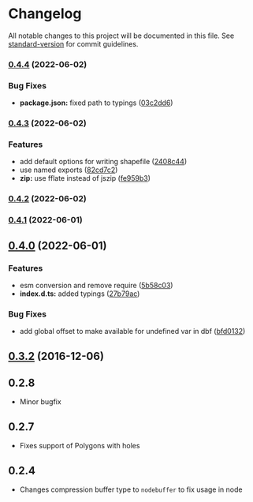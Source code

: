 # Changelog

All notable changes to this project will be documented in this file. See [standard-version](https://github.com/conventional-changelog/standard-version) for commit guidelines.

### [0.4.4](https://github.com/CalebM1987/shp-write/compare/v0.4.3...v0.4.4) (2022-06-02)


### Bug Fixes

* **package.json:** fixed path to typings ([03c2dd6](https://github.com/CalebM1987/shp-write/commit/03c2dd6ad93b055394236954665223391a064469))

### [0.4.3](https://github.com/CalebM1987/shp-write/compare/v0.4.2...v0.4.3) (2022-06-02)


### Features

* add default options for writing shapefile ([2408c44](https://github.com/CalebM1987/shp-write/commit/2408c44abe0bc4e4d17a537db22318ffc6ab06c2))
* use named exports ([82cd7c2](https://github.com/CalebM1987/shp-write/commit/82cd7c2f4c96704e1a13dfe0c4cdee67328e866f))
* **zip:** use fflate instead of jszip ([fe959b3](https://github.com/CalebM1987/shp-write/commit/fe959b3de7cb12fb7e46342e091038708a89deee))

### [0.4.2](https://github.com/CalebM1987/shp-write/compare/v0.4.1...v0.4.2) (2022-06-02)

### [0.4.1](https://github.com/CalebM1987/shp-write/compare/v0.4.0...v0.4.1) (2022-06-01)

## [0.4.0](https://github.com/CalebM1987/shp-write/compare/v0.3.3...v0.4.0) (2022-06-01)


### Features

* esm conversion and remove require ([5b58c03](https://github.com/CalebM1987/shp-write/commit/5b58c038ec2d676c44ca9b8c539fb09de9f5575d))
* **index.d.ts:** added typings ([27b79ac](https://github.com/CalebM1987/shp-write/commit/27b79ac48c17461b62b88d9631f8ed1d68fdf113))


### Bug Fixes

* add global offset to make available for undefined var in dbf ([bfd0132](https://github.com/CalebM1987/shp-write/commit/bfd0132d7b554a030280ff99250d4a9bf23c9e55))

<a name="0.3.2"></a>
## [0.3.2](https://github.com/mapbox/shp-write/compare/v0.3.1...v0.3.2) (2016-12-06)



## 0.2.8

* Minor bugfix

## 0.2.7

* Fixes support of Polygons with holes

## 0.2.4

* Changes compression buffer type to `nodebuffer` to fix usage in node
